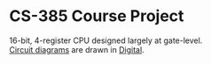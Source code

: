 # CS-385 Course Project

16-bit, 4-register CPU designed largely at gate-level.  
[Circuit diagrams](./digital) are drawn in [Digital](https://github.com/hneemann/Digital).
